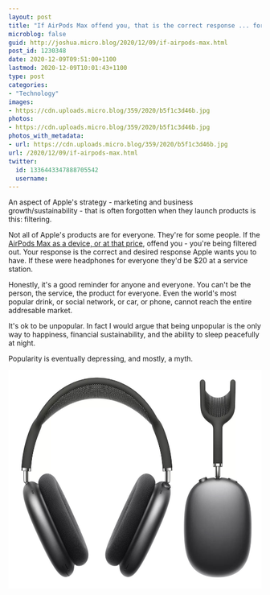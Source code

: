 ```yaml
---
layout: post
title: "If AirPods Max offend you, that is the correct response ... for you"
microblog: false
guid: http://joshua.micro.blog/2020/12/09/if-airpods-max.html
post_id: 1230348
date: 2020-12-09T09:51:00+1100
lastmod: 2020-12-09T10:01:43+1100
type: post
categories:
- "Technology"
images:
- https://cdn.uploads.micro.blog/359/2020/b5f1c3d46b.jpg
photos:
- https://cdn.uploads.micro.blog/359/2020/b5f1c3d46b.jpg
photos_with_metadata:
- url: https://cdn.uploads.micro.blog/359/2020/b5f1c3d46b.jpg
url: /2020/12/09/if-airpods-max.html
twitter:
  id: 1336443347888705542
  username: 
---
```

An aspect of Apple's strategy - marketing and business growth/sustainability - that is often forgotten when they launch products is this: filtering.

Not all of Apple's products are for everyone. They're for some people. If the [AirPods Max as a device, or at that price](https://www.apple.com/airpods-max/), offend you - you're being filtered out. Your response is the correct and desired response Apple wants you to have. If these were headphones for everyone they'd be $20 at a service station.

Honestly, it's a good reminder for anyone and everyone. You can't be the person, the service, the product for everyone. Even the world's most popular drink, or social network, or car, or phone, cannot reach the entire addresable market.

It's ok to be unpopular. In fact I would argue that being unpopular is the only way to happiness, financial sustainability, and the ability to sleep peacefully at night.

Popularity is eventually depressing, and mostly, a myth.

<img src="uploads/2020/b5f1c3d46b.jpg" width="600" height="434" alt="" />
